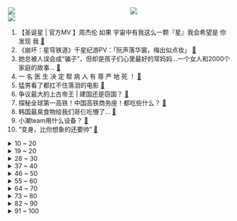 <div >
	<a style="float:left;width:55%;" href = "https://github.com/anuraghazra/github-readme-stats">
	 <img src = "https://github-readme-stats.vercel.app/api?username=iuuuuuaena&theme=buefy&show_icons=true"/>
	</a>
	<a  style="float:right;width:45%" href = "https://github.com/anuraghazra/github-readme-stats">
	 <img  src="https://github-readme-stats.vercel.app/api/top-langs/?username=anuraghazra&layout=compact"/>
	</a>
	</div>

[![](https://img.shields.io/badge/jxd-@jxdgogogo.xyz-yellowgreen.svg)](https://www.jxdgogogo.xyz)<br>
1. 【圣诞星 | 官方MV 】周杰伦 如果 宇宙中有我这么一颗『星』我会希望是 你 发现 我 [:link:](//www.bilibili.com/video/BV1Dg4y1C7wq) <br>
2. 《崩坏：星穹铁道》千星纪游PV：「阮声落华裳，梅出似点妆」 [:link:](//www.bilibili.com/video/BV1pb4y1V7Qw) <br>
3. 她总被人误会成“骗子”，但却是孩子们心里最好的常妈妈…一个女人和2000个家庭的故事… [:link:](//www.bilibili.com/video/BV1Tc41117Fp) <br>
4. 一 名 医 生 决 定 帮 病 人 有 尊 严 地 死 ！ [:link:](//www.bilibili.com/video/BV1Ru4y1J7Ee) <br>
5. 猛男看了都扛不住落泪的电影 [:link:](//www.bilibili.com/video/BV1XN4y1x7ue) <br>
6. 争议最大的上古帝王 | 建国还是窃国？ [:link:](//www.bilibili.com/video/BV1Uu4y1K7xi) <br>
7. 探秘全球第一高铁！中国高铁商务座！都吃些什么？ [:link:](//www.bilibili.com/video/BV1Ai4y1Y7r2) <br>
8. 韩国最臭食物给我们哥仨吃懵了… [:link:](//www.bilibili.com/video/BV12p4y1o7h6) <br>
9. 小潮team用什么设备？ [:link:](//www.bilibili.com/video/BV1Ze411b7g8) <br>
10. “变身，比你想象的还要帅” [:link:](//www.bilibili.com/video/BV1ga4y1k7he) <br>
<details>
<summary>10 ~ 20</summary>

11. 在你被麻醉的30分钟里，医生用胃镜做了什么？ [:link:](//www.bilibili.com/video/BV1H64y1W7vZ) <br>
12. 《绝区零》妮可角色PV | 希望的标价 [:link:](//www.bilibili.com/video/BV1ya4y1z7XG) <br>
13. 当神仙听到你的许愿时，他们会想什么？ [:link:](//www.bilibili.com/video/BV1fC4y1S7th) <br>
14. "她用亲人的骨肉，造了一座鲜血牢笼！" [:link:](//www.bilibili.com/video/BV1Si4y1a7Tm) <br>
15. 小潮team(不全)尴尬故事会 [:link:](//www.bilibili.com/video/BV1BN411G7pW) <br>
16. 羊村第三季（3） [:link:](//www.bilibili.com/video/BV1nu4y1T7Ki) <br>
17. 当你阅尽千帆，是否还能遇见，痴痴等你的少年。 [:link:](//www.bilibili.com/video/BV1w64y1W7zL) <br>
18. 【绝区O】警告⚠️错误角色代码 [:link:](//www.bilibili.com/video/BV1sj411H7qy) <br>
19. 相亲前：我要不将就一下，相亲后：我真将就不了呀 [:link:](//www.bilibili.com/video/BV13b4y137Ro) <br>
</details>
<details>
<summary>19 ~ 20</summary>

20. 你染上恋爱了？！ [:link:](//www.bilibili.com/video/BV1QN411V71A) <br>
21. 《没开灯是你的谎言》 [:link:](//www.bilibili.com/video/BV1oc411y7kk) <br>
22. “签收一下你的圣诞女仆” [:link:](//www.bilibili.com/video/BV11G411r7sW) <br>
23. 柴犬：就你会扫地了？ [:link:](//www.bilibili.com/video/BV13b4y137HU) <br>
24. 揭秘西方史上让你不寒而栗的八大酷刑！ [:link:](//www.bilibili.com/video/BV1tC4y1g7ia) <br>
25. 60后中国第一代模特重返T台！惊艳！年龄只是数字 [:link:](//www.bilibili.com/video/BV1bg4y1C7sF) <br>
26. 【最强唐僧】妖怪小心啊！！！ [:link:](//www.bilibili.com/video/BV1VQ4y1u7rt) <br>
27. 【北京欢迎你】这是一首来自五湖四海的新年祝福 [:link:](//www.bilibili.com/video/BV1uc411o7tw) <br>
28. 我买了世界上最特别的子弹！竟然是塑料材质！据说性能超强？！ [:link:](//www.bilibili.com/video/BV16N411V7xi) <br>
</details>
<details>
<summary>28 ~ 30</summary>

29. 成年意味着把自己养一遍 [:link:](//www.bilibili.com/video/BV19K411b7EM) <br>
30. 不可以！逆着摸！我的！毛毛！ [:link:](//www.bilibili.com/video/BV1cK41187qq) <br>
31. 转发给爱放你鸽子的朋友 [:link:](//www.bilibili.com/video/BV1Ag4y1y7UH) <br>
32. 一斤切糕才花了我半条命 [:link:](//www.bilibili.com/video/BV15c41117xS) <br>
33. 真有女生能做出这表情？看完差点没把我笑死！ [:link:](//www.bilibili.com/video/BV1Mu4y1K7oS) <br>
34. 探秘全球最炸裂，非洲飞机餐！！这到底吃的什么？？ [:link:](//www.bilibili.com/video/BV1Mc41117dW) <br>
35. 是故意的还是不小心的 [:link:](//www.bilibili.com/video/BV1V94y1P7v4) <br>
36. 马路上不仅跑马，还有龙！ [:link:](//www.bilibili.com/video/BV1ZK411b7nV) <br>
37. 【RAY评】周杰伦新歌《圣诞星》给我干沉默了....... [:link:](//www.bilibili.com/video/BV1Pg4y1y7Nw) <br>
</details>
<details>
<summary>37 ~ 40</summary>

38. 2023即将结束，谨以此片，致我们的每一座山、每一条河【4K】 [:link:](//www.bilibili.com/video/BV1NC4y1D75U) <br>
39. 我高中怎么能记住这么多东西… [:link:](//www.bilibili.com/video/BV1RG411r7mA) <br>
40. 《原神》线上音乐会2023 - 无际之旅的旋律 [:link:](//www.bilibili.com/video/BV1ZN4y1x74v) <br>
41. 鲨鱼妹：这样的眼神多来点？想得美 [:link:](//www.bilibili.com/video/BV1xC4y1M7e5) <br>
42. 鱼：家鱼们，没事别往东北这边报名了 [:link:](//www.bilibili.com/video/BV1Fw41147eq) <br>
43. 把花给女生的钱 花在兄弟身上 [:link:](//www.bilibili.com/video/BV1kp4y1o7ws) <br>
44. 当我相信了东北人的简单吃一点2 [:link:](//www.bilibili.com/video/BV1FG411k7L4) <br>
45. 给过去的三年画上一个圆满的句号，你尽管努力，结果不会陪你演戏，有付出一定会有喜悦的收获 [:link:](//www.bilibili.com/video/BV1Cc411k7ke) <br>
46. 韩国中学历史教科书测评 [:link:](//www.bilibili.com/video/BV1Ai4y1Y7Sc) <br>
</details>
<details>
<summary>46 ~ 50</summary>

47. 曾经被摸口袋的他如今回来了 [:link:](//www.bilibili.com/video/BV1Ti4y1Y7an) <br>
48. 娜维娅真的太惨了… [:link:](//www.bilibili.com/video/BV1vw411V7XP) <br>
49. 超前美学探讨！2024淘宝丑东西颁奖盛典来了 [:link:](//www.bilibili.com/video/BV1Hc411178z) <br>
50. 一场“很烧”的神秘聚会，背后真相竟令人暖心…？ [:link:](//www.bilibili.com/video/BV1mK411b7PK) <br>
51. 有一种情况，故事这样发生。 [:link:](//www.bilibili.com/video/BV15j411H7AK) <br>
52. 千万别小看这些隐藏功能，关键时刻真的能救命！ [:link:](//www.bilibili.com/video/BV1iC4y1g7n8) <br>
53. 上完体育课的学生就是生化武器 [:link:](//www.bilibili.com/video/BV17p4y1Z75G) <br>
54. 短视频百万粉丝博主推荐的网红零食，都是啥玩意？？第十三弹 [:link:](//www.bilibili.com/video/BV1Zb4y1G7eB) <br>
55. 浪漫的花在冬日结痂#请你看 初雪的第一朵花 [:link:](//www.bilibili.com/video/BV1ip4y1f793) <br>
</details>
<details>
<summary>55 ~ 60</summary>

56. 大型纪录片《完颜慧德》对于一个接近60多岁的老人，她在努力接受新鲜事物，做直播，剪视频，她已经很优秀了 [:link:](//www.bilibili.com/video/BV1cp4y1Z7bA) <br>
57. 《海王2》看完我只想说，DC电影宇宙，一路走好 [:link:](//www.bilibili.com/video/BV1Ac41117nW) <br>
58. 用打蛋器对付劫匪，还成功了【阅片无数3rd 22】 [:link:](//www.bilibili.com/video/BV1uc41117rX) <br>
59. 【考研政治】15min串完，全年重点时政，带你秒选时政题目！ [:link:](//www.bilibili.com/video/BV1Zc411y7tV) <br>
60. 大型纪录片《b站大学》 [:link:](//www.bilibili.com/video/BV1Fa4y167bN) <br>
61. 再靠近一点就点火开炮🔥💣 [:link:](//www.bilibili.com/video/BV1QG411r7M3) <br>
62. 向死而生，刀哥的崛起！ [:link:](//www.bilibili.com/video/BV1Ap4y1Z7oG) <br>
63. 【原神】一炮百万？核爆岩C娜维娅全方位攻略！平民战神还是氪佬玩具？技能 天赋 命座 武器 圣遗物 关于娜维娅 专武 配队 培养值不值得抽 [:link:](//www.bilibili.com/video/BV1wa4y1k7jb) <br>
64. 学习通哪些行为会被认定为作弊 [:link:](//www.bilibili.com/video/BV1Ag4y1y76R) <br>
</details>
<details>
<summary>64 ~ 70</summary>

65. 同学们听我一句劝，背背-mit系列吧！submission？？？？四六级 [:link:](//www.bilibili.com/video/BV1Bu4y1M7Wy) <br>
66. 你不了解的白求恩（下）【历史调研室45】 [:link:](//www.bilibili.com/video/BV1jQ4y1u7Nn) <br>
67. 小孩哥：我这一生如履薄冰 你说我什么时候能重开 [:link:](//www.bilibili.com/video/BV1va4y1r7Np) <br>
68. 【原神】4.3送帝君摆设！原壶玩家有福了！ [:link:](//www.bilibili.com/video/BV1xu4y1K7YF) <br>
69. 现在还能说资本主义会逐渐灭亡吗？【思维实验室】 [:link:](//www.bilibili.com/video/BV1S64y1p75u) <br>
70. 一口气了解全球游戏产业 | 为什么最近各大科技巨头纷纷入局？ [:link:](//www.bilibili.com/video/BV1Qb4y1G7vY) <br>
71. 盘点前奏火过主歌的神曲，很多人只听过前奏没听过主歌 [:link:](//www.bilibili.com/video/BV1f64y1p7nm) <br>
72. 土松——中国人自己的萨摩耶！ [:link:](//www.bilibili.com/video/BV1Vj411H7kE) <br>
73. 走自己的路，撑自己的伞 [:link:](//www.bilibili.com/video/BV1N94y1P7WE) <br>
</details>
<details>
<summary>73 ~ 80</summary>

74. 让GPT绘制中国各省BOSS [:link:](//www.bilibili.com/video/BV1xC4y1M7uV) <br>
75. 银枝骑士，烧起来了，进来退烧 [:link:](//www.bilibili.com/video/BV1Lb4y137rG) <br>
76. 我的世界圣诞尼禄 [:link:](//www.bilibili.com/video/BV1r94y1A7Tu) <br>
77. 视频来晚了哥 [:link:](//www.bilibili.com/video/BV1Vw41147uB) <br>
78. 见过逆风局，没见过逆天开局 [:link:](//www.bilibili.com/video/BV18a4y1976J) <br>
79. 这一拳，会很帅！ [:link:](//www.bilibili.com/video/BV1hw411V7v1) <br>
80. 这回这个鳄鱼池总算万无一失了！ [:link:](//www.bilibili.com/video/BV1cN4y1a7Q5) <br>
81. 要是没有我的指点，超哥能画出这样的“旷世巨作”？ [:link:](//www.bilibili.com/video/BV1gC4y1M7s6) <br>
82. 当我喜欢一个东西后： [:link:](//www.bilibili.com/video/BV1QN4y1b7U8) <br>
</details>
<details>
<summary>82 ~ 90</summary>

83. 彭于晏们应该喜欢这种酒品吧？ [:link:](//www.bilibili.com/video/BV1UC4y1S7u7) <br>
84. 我没听错吧，教练让我跑40个400m。感谢队友们带我，教练鼓励我，让我坚持下来了#跑步#体育生#冬训 [:link:](//www.bilibili.com/video/BV1Va4y1k7CG) <br>
85. 纸 上 建 模 [:link:](//www.bilibili.com/video/BV1Vc411174m) <br>
86. 省流：在汽车上画了个明日香和02号机 [:link:](//www.bilibili.com/video/BV1wG411k7Pk) <br>
87. 开箱5款拉糖机，体验拉M豆的快乐 [:link:](//www.bilibili.com/video/BV1YN4y1872t) <br>
88. 以后装修的时候记得把门锁好… [:link:](//www.bilibili.com/video/BV15p4y1Z7yP) <br>
89. 原来爱真的有颜色 [:link:](//www.bilibili.com/video/BV1ag4y117G3) <br>
90. “至此，已成艺术.”2.0 [:link:](//www.bilibili.com/video/BV1Me411C7rY) <br>
91. 30年的馄饨老店，阿姨都很热情，冬天吃一碗身心都暖暖的 [:link:](//www.bilibili.com/video/BV1Sc411m7NK) <br>
</details>
<details>
<summary>91 ~ 100</summary>

92. 溯 #音乐治愈 [:link:](//www.bilibili.com/video/BV1Yu4y1J7PT) <br>
93. 坏了，冲我来的…… [:link:](//www.bilibili.com/video/BV1cW4y1F7zK) <br>
94. 我随便做的一碗面，用不着这么香吧。 [:link:](//www.bilibili.com/video/BV1bu4y1K7kS) <br>
95. 本来挺喜欢下雪的 [:link:](//www.bilibili.com/video/BV17e411r73x) <br>
96. 【罗翔】酒驾的新司法意见说了啥？讲解《关于办理醉酒危险驾驶刑事案件的意见》 [:link:](//www.bilibili.com/video/BV1Q94y1c7wr) <br>
97. 65 岁姥姥全国巡煮，安徽蚌埠一对夫妇，爱迎万难，爱也赢万难 [:link:](//www.bilibili.com/video/BV1kp4y1o7YE) <br>
98. 记录一下天津亲友真的给我寄了雪过来 [:link:](//www.bilibili.com/video/BV1zN4y1b7Wq) <br>
99. 垃圾桶：好好好，我可真能装啊 [:link:](//www.bilibili.com/video/BV1XC4y1S7rQ) <br>
100. 《第二天因左脚先踏入公司被开除》 [:link:](//www.bilibili.com/video/BV1GC4y1M7ie) <br>
</details>

